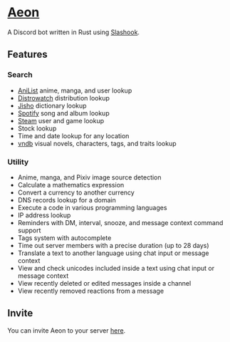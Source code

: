 # [Aeon](https://aeon.js.org)

A Discord bot written in Rust using [Slashook](https://github.com/tonkku107/slashook).

## Features

### Search

-   [AniList](https://anilist.co) anime, manga, and user lookup
-   [Distrowatch](https://distrowatch.com) distribution lookup
-   [Jisho](https://jisho.org) dictionary lookup
-   [Spotify](https://open.spotify.com) song and album lookup
-   [Steam](https://steamcommunity.com) user and game lookup
-   Stock lookup
-   Time and date lookup for any location
-   [vndb](https://vndb.org) visual novels, characters, tags, and traits lookup

### Utility

-   Anime, manga, and Pixiv image source detection
-   Calculate a mathematics expression
-   Convert a currency to another currency
-   DNS records lookup for a domain
-   Execute a code in various programming languages
-   IP address lookup
-   Reminders with DM, interval, snooze, and message context command support
-   Tags system with autocomplete
-   Time out server members with a precise duration (up to 28 days)
-   Translate a text to another language using chat input or message context
-   View and check unicodes included inside a text using chat input or message context
-   View recently deleted or edited messages inside a channel
-   View recently removed reactions from a message

## Invite

You can invite Aeon to your server [here](https://aeon.js.org/invite).

